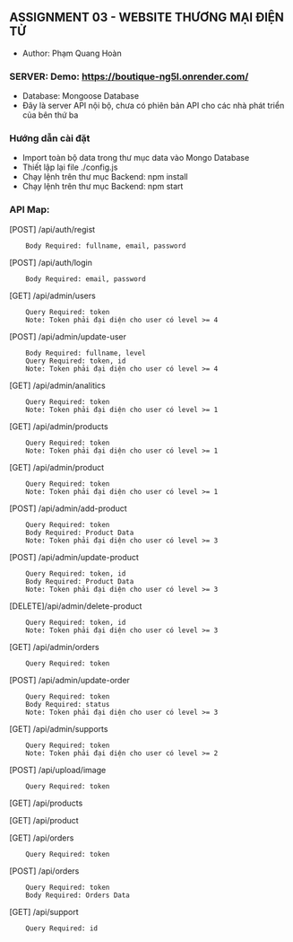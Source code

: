 ## ASSIGNMENT 03 - WEBSITE THƯƠNG MẠI ĐIỆN TỬ
- Author: Phạm Quang Hoàn

### SERVER: Demo: https://boutique-ng5l.onrender.com/
- Database: Mongoose Database
- Đây là server API nội bộ, chưa có phiên bản API cho các nhà phát triển của bên thứ ba

### Hướng dẫn cài đặt
- Import toàn bộ data trong thư mục data vào Mongo Database
- Thiết lập lại file ./config.js
- Chạy lệnh trên thư mục Backend: npm install
- Chạy lệnh trên thư mục Backend: npm start

### API Map:

[POST]  /api/auth/regist

        Body Required: fullname, email, password


[POST]  /api/auth/login

        Body Required: email, password


[GET]   /api/admin/users

        Query Required: token
        Note: Token phải đại diện cho user có level >= 4


[POST]  /api/admin/update-user

        Body Required: fullname, level
        Query Required: token, id
        Note: Token phải đại diện cho user có level >= 4


[GET]   /api/admin/analitics

        Query Required: token
        Note: Token phải đại diện cho user có level >= 1


[GET]   /api/admin/products

        Query Required: token
        Note: Token phải đại diện cho user có level >= 1


[GET]   /api/admin/product

        Query Required: token
        Note: Token phải đại diện cho user có level >= 1


[POST]  /api/admin/add-product

        Query Required: token
        Body Required: Product Data
        Note: Token phải đại diện cho user có level >= 3


[POST]  /api/admin/update-product

        Query Required: token, id
        Body Required: Product Data
        Note: Token phải đại diện cho user có level >= 3


[DELETE]/api/admin/delete-product

        Query Required: token, id
        Note: Token phải đại diện cho user có level >= 3


[GET]   /api/admin/orders

        Query Required: token


[POST]  /api/admin/update-order

        Query Required: token
        Body Required: status
        Note: Token phải đại diện cho user có level >= 3


[GET]   /api/admin/supports

        Query Required: token
        Note: Token phải đại diện cho user có level >= 2


[POST]  /api/upload/image

        Query Required: token


[GET]   /api/products


[GET]   /api/product


[GET]   /api/orders

        Query Required: token


[POST]  /api/orders

        Query Required: token
        Body Required: Orders Data


[GET]   /api/support

        Query Required: id
